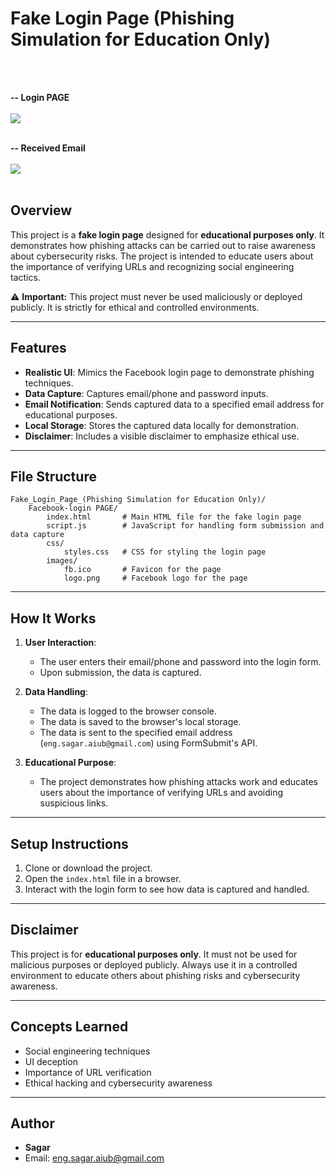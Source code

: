 # Fake Login Page (Phishing Simulation for Education Only)
<br></br>

**-- Login PAGE**
<br></br>
![](https://imgur.com/bQsG8dq.png)
<br></br>

**-- Received Email**
<br></br>
![](https://imgur.com/IUKt50k.png)
<br></br>

## Overview
This project is a **fake login page** designed for **educational purposes only**. It demonstrates how phishing attacks can be carried out to raise awareness about cybersecurity risks. The project is intended to educate users about the importance of verifying URLs and recognizing social engineering tactics.

⚠️ **Important:** This project must never be used maliciously or deployed publicly. It is strictly for ethical and controlled environments.

---

## Features
- **Realistic UI**: Mimics the Facebook login page to demonstrate phishing techniques.
- **Data Capture**: Captures email/phone and password inputs.
- **Email Notification**: Sends captured data to a specified email address for educational purposes.
- **Local Storage**: Stores the captured data locally for demonstration.
- **Disclaimer**: Includes a visible disclaimer to emphasize ethical use.

---

## File Structure
```
Fake_Login_Page_(Phishing Simulation for Education Only)/
    Facebook-login PAGE/
        index.html       # Main HTML file for the fake login page
        script.js        # JavaScript for handling form submission and data capture
        css/
            styles.css   # CSS for styling the login page
        images/
            fb.ico       # Favicon for the page
            logo.png     # Facebook logo for the page
```

---

## How It Works
1. **User Interaction**:
   - The user enters their email/phone and password into the login form.
   - Upon submission, the data is captured.

2. **Data Handling**:
   - The data is logged to the browser console.
   - The data is saved to the browser's local storage.
   - The data is sent to the specified email address (`eng.sagar.aiub@gmail.com`) using FormSubmit's API.

3. **Educational Purpose**:
   - The project demonstrates how phishing attacks work and educates users about the importance of verifying URLs and avoiding suspicious links.

---

## Setup Instructions
1. Clone or download the project.
2. Open the `index.html` file in a browser.
3. Interact with the login form to see how data is captured and handled.

---

## Disclaimer
This project is for **educational purposes only**. It must not be used for malicious purposes or deployed publicly. Always use it in a controlled environment to educate others about phishing risks and cybersecurity awareness.

---

## Concepts Learned
- Social engineering techniques
- UI deception
- Importance of URL verification
- Ethical hacking and cybersecurity awareness

---

## Author
- **Sagar**
- Email: eng.sagar.aiub@gmail.com
